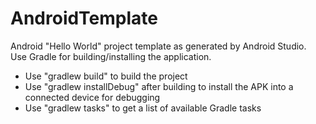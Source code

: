 # AndroidTemplate
Android "Hello World" project template as generated by Android Studio.<br/>
Use Gradle for building/installing the application.<br/>
<ul>
  <li>Use "gradlew build" to build the project</li>
  <li>Use "gradlew installDebug" after building to install the APK into a connected device for debugging</li>
  <li>Use "gradlew tasks" to get a list of available Gradle tasks</li>
</ul>
